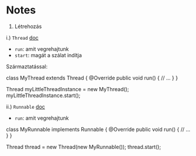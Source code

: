 # Notes

1. Létrehozás

i.) `Thread` [doc](https://docs.oracle.com/en/java/javase/14/docs/api/java.base/java/lang/Thread.html)
  * `run`: amit vegrehajtunk
  * `start`: magát a szálat indítja

  Származtatással:

  class MyThread extends Thread {
    @Override
    public void run() {
      // ...
    }
  }

  Thread myLittleThreadInstance = new MyThread();
  myLittleThreadInstance.start();

ii.) `Runnable` [doc](https://docs.oracle.com/en/java/javase/14/docs/api/java.base/java/lang/Runnable.html)
  * `run`: amit vegrehajtunk

  class MyRunnable implements Runnable {
    @Override
    public void run() {
      // ...
    }
  }

  Thread thread = new Thread(new MyRunnable());
  thread.start();


